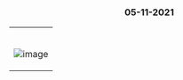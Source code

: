 #

### <p align="center"> 05-11-2021 </p>

<table>
	<tr>
		 <td>

</br>
       

![image](https://user-images.githubusercontent.com/76246106/140489317-df4c9341-47fe-423b-8547-7b062583806c.png)
      
       
</table>

</br> 

